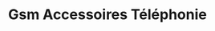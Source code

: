 ---
title: "Gsm Accessoires Téléphonie"
url: /colmar/gsm-accessoires-telephonie/
shop: téléphone portable
---